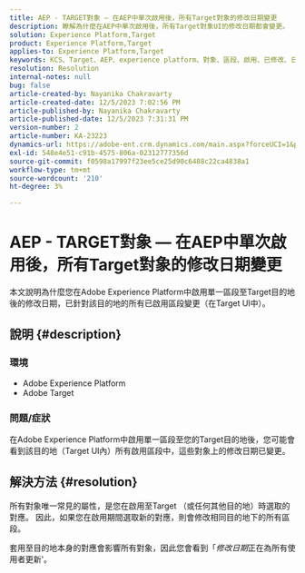 ```yaml
---
title: AEP - TARGET對象 — 在AEP中單次啟用後，所有Target對象的修改日期變更
description: 瞭解為什麼在AEP中單次啟用後，所有Target對象UI的修改日期都會變更。
solution: Experience Platform,Target
product: Experience Platform,Target
applies-to: Experience Platform,Target
keywords: KCS、Target、AEP、experience platform、對象、區段、啟用、已修改、日期
resolution: Resolution
internal-notes: null
bug: false
article-created-by: Nayanika Chakravarty
article-created-date: 12/5/2023 7:02:56 PM
article-published-by: Nayanika Chakravarty
article-published-date: 12/5/2023 7:31:31 PM
version-number: 2
article-number: KA-23223
dynamics-url: https://adobe-ent.crm.dynamics.com/main.aspx?forceUCI=1&pagetype=entityrecord&etn=knowledgearticle&id=072661e3-a093-ee11-be37-6045bd006793
exl-id: 548e4e51-c91b-4575-806a-02312777356d
source-git-commit: f0598a17997f23ee5ce25d90c6488c22ca4838a1
workflow-type: tm+mt
source-wordcount: '210'
ht-degree: 3%

---
```


# AEP - TARGET對象 — 在AEP中單次啟用後，所有Target對象的修改日期變更


本文說明為什麼您在Adobe Experience Platform中啟用單一區段至Target目的地後的修改日期，已針對該目的地的所有已啟用區段變更（在Target UI中）。

## 說明 {#description}


### 環境

- Adobe Experience Platform
- Adobe Target


### 問題/症狀

在Adobe Experience Platform中啟用單一區段至您的Target目的地後，您可能會看到該目的地（Target UI內）所有啟用區段中，這些對象上的修改日期已變更。


## 解決方法 {#resolution}


所有對象唯一常見的屬性，是您在啟用至Target （或任何其他目的地）時選取的對應。 因此，如果您在啟用期間選取新的對應，則會修改相同目的地下的所有區段。

套用至目的地本身的對應會影響所有對象，因此您會看到「*修改日期*&#x200B;正在為所有使用者更新&#39;。
